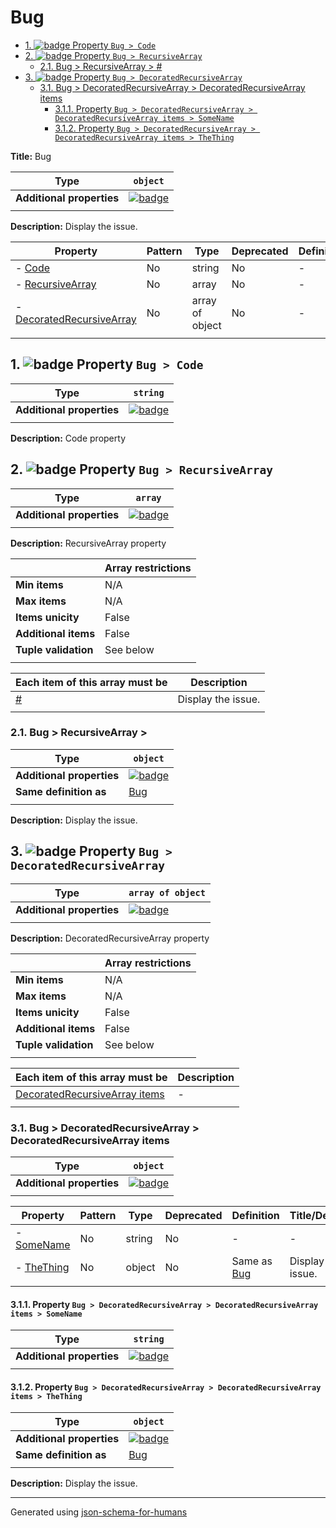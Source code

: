 # Bug

- [1. ![badge](https://img.shields.io/badge/Optional-yellow) Property `Bug > Code`](#Code)
- [2. ![badge](https://img.shields.io/badge/Optional-yellow) Property `Bug > RecursiveArray`](#RecursiveArray)
  - [2.1. Bug > RecursiveArray > #](#autogenerated_heading_2)
- [3. ![badge](https://img.shields.io/badge/Optional-yellow) Property `Bug > DecoratedRecursiveArray`](#DecoratedRecursiveArray)
  - [3.1. Bug > DecoratedRecursiveArray > DecoratedRecursiveArray items](#autogenerated_heading_3)
    - [3.1.1. Property `Bug > DecoratedRecursiveArray > DecoratedRecursiveArray items > SomeName`](#DecoratedRecursiveArray_items_SomeName)
    - [3.1.2. Property `Bug > DecoratedRecursiveArray > DecoratedRecursiveArray items > TheThing`](#DecoratedRecursiveArray_items_TheThing)

**Title:** Bug

| Type                      | `object`                                                                                                            |
| ------------------------- | ------------------------------------------------------------------------------------------------------------------- |
| **Additional properties** | [![badge](https://img.shields.io/badge/Any+type-allowed-green)](# "Additional Properties of any type are allowed.") |
|                           |                                                                                                                     |

**Description:** Display the issue.

| Property                                               | Pattern | Type            | Deprecated | Definition | Title/Description                |
| ------------------------------------------------------ | ------- | --------------- | ---------- | ---------- | -------------------------------- |
| - [Code](#Code )                                       | No      | string          | No         | -          | Code property                    |
| - [RecursiveArray](#RecursiveArray )                   | No      | array           | No         | -          | RecursiveArray property          |
| - [DecoratedRecursiveArray](#DecoratedRecursiveArray ) | No      | array of object | No         | -          | DecoratedRecursiveArray property |
|                                                        |         |                 |            |            |                                  |

## <a name="Code"></a>1. ![badge](https://img.shields.io/badge/Optional-yellow) Property `Bug > Code`

| Type                      | `string`                                                                                                            |
| ------------------------- | ------------------------------------------------------------------------------------------------------------------- |
| **Additional properties** | [![badge](https://img.shields.io/badge/Any+type-allowed-green)](# "Additional Properties of any type are allowed.") |
|                           |                                                                                                                     |

**Description:** Code property

## <a name="RecursiveArray"></a>2. ![badge](https://img.shields.io/badge/Optional-yellow) Property `Bug > RecursiveArray`

| Type                      | `array`                                                                                                             |
| ------------------------- | ------------------------------------------------------------------------------------------------------------------- |
| **Additional properties** | [![badge](https://img.shields.io/badge/Any+type-allowed-green)](# "Additional Properties of any type are allowed.") |
|                           |                                                                                                                     |

**Description:** RecursiveArray property

|                      | Array restrictions |
| -------------------- | ------------------ |
| **Min items**        | N/A                |
| **Max items**        | N/A                |
| **Items unicity**    | False              |
| **Additional items** | False              |
| **Tuple validation** | See below          |
|                      |                    |

| Each item of this array must be | Description        |
| ------------------------------- | ------------------ |
| [#](#RecursiveArray_items)      | Display the issue. |
|                                 |                    |

### <a name="autogenerated_heading_2"></a>2.1. Bug > RecursiveArray > #

| Type                      | `object`                                                                                                            |
| ------------------------- | ------------------------------------------------------------------------------------------------------------------- |
| **Additional properties** | [![badge](https://img.shields.io/badge/Any+type-allowed-green)](# "Additional Properties of any type are allowed.") |
| **Same definition as**    | [Bug](#root)                                                                                                        |
|                           |                                                                                                                     |

**Description:** Display the issue.

## <a name="DecoratedRecursiveArray"></a>3. ![badge](https://img.shields.io/badge/Optional-yellow) Property `Bug > DecoratedRecursiveArray`

| Type                      | `array of object`                                                                                                   |
| ------------------------- | ------------------------------------------------------------------------------------------------------------------- |
| **Additional properties** | [![badge](https://img.shields.io/badge/Any+type-allowed-green)](# "Additional Properties of any type are allowed.") |
|                           |                                                                                                                     |

**Description:** DecoratedRecursiveArray property

|                      | Array restrictions |
| -------------------- | ------------------ |
| **Min items**        | N/A                |
| **Max items**        | N/A                |
| **Items unicity**    | False              |
| **Additional items** | False              |
| **Tuple validation** | See below          |
|                      |                    |

| Each item of this array must be                                 | Description |
| --------------------------------------------------------------- | ----------- |
| [DecoratedRecursiveArray items](#DecoratedRecursiveArray_items) | -           |
|                                                                 |             |

### <a name="autogenerated_heading_3"></a>3.1. Bug > DecoratedRecursiveArray > DecoratedRecursiveArray items

| Type                      | `object`                                                                                                            |
| ------------------------- | ------------------------------------------------------------------------------------------------------------------- |
| **Additional properties** | [![badge](https://img.shields.io/badge/Any+type-allowed-green)](# "Additional Properties of any type are allowed.") |
|                           |                                                                                                                     |

| Property                                               | Pattern | Type   | Deprecated | Definition            | Title/Description  |
| ------------------------------------------------------ | ------- | ------ | ---------- | --------------------- | ------------------ |
| - [SomeName](#DecoratedRecursiveArray_items_SomeName ) | No      | string | No         | -                     | -                  |
| - [TheThing](#DecoratedRecursiveArray_items_TheThing ) | No      | object | No         | Same as [Bug](#root ) | Display the issue. |
|                                                        |         |        |            |                       |                    |

#### <a name="DecoratedRecursiveArray_items_SomeName"></a>3.1.1. Property `Bug > DecoratedRecursiveArray > DecoratedRecursiveArray items > SomeName`

| Type                      | `string`                                                                                                            |
| ------------------------- | ------------------------------------------------------------------------------------------------------------------- |
| **Additional properties** | [![badge](https://img.shields.io/badge/Any+type-allowed-green)](# "Additional Properties of any type are allowed.") |
|                           |                                                                                                                     |

#### <a name="DecoratedRecursiveArray_items_TheThing"></a>3.1.2. Property `Bug > DecoratedRecursiveArray > DecoratedRecursiveArray items > TheThing`

| Type                      | `object`                                                                                                            |
| ------------------------- | ------------------------------------------------------------------------------------------------------------------- |
| **Additional properties** | [![badge](https://img.shields.io/badge/Any+type-allowed-green)](# "Additional Properties of any type are allowed.") |
| **Same definition as**    | [Bug](#root)                                                                                                        |
|                           |                                                                                                                     |

**Description:** Display the issue.

----------------------------------------------------------------------------------------------------------------------------
Generated using [json-schema-for-humans](https://github.com/coveooss/json-schema-for-humans)